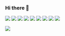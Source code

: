 ### Hi there 👋

<!--
**yxyHeart/yxyHeart** is a ✨ _special_ ✨ repository because its `README.md` (this file) appears on your GitHub profile.

Here are some ideas to get you started:

- 🔭 I’m currently working on ...
- 🌱 I’m currently learning ...
- 👯 I’m looking to collaborate on ...
- 🤔 I’m looking for help with ...
- 💬 Ask me about ...
- 📫 How to reach me: ...
- 😄 Pronouns: ...
- ⚡ Fun fact: ...
-->
<span><img src="https://img.shields.io/badge/-HTML5-E34F26?style=flat-square&logo=html5&logoColor=white" /> <img src="https://img.shields.io/badge/-CSS3-1572B6?style=flat-square&logo=css3" /> <img src="https://img.shields.io/badge/-JavaScript-oringe?style=flat-square&logo=javascript" />&nbsp;<img src="https://img.shields.io/badge/-TypeScript-informational?style=flat-square&logo=typescript&logoColor=white"/>&nbsp;<img src="https://img.shields.io/badge/Vue-2.0-orange" />&nbsp;<img src="https://img.shields.io/badge/Vue-3.0-orange" />&nbsp;<img src="https://img.shields.io/badge/-Vite-ff69b4?style=flat-square&logo=vite&logoColor=white"/>&nbsp;<img src="https://img.shields.io/badge/-Webpack-red?style=flat-square&logo=webpack&logoColor=white"/>&nbsp;<img src="https://img.shields.io/badge/-rollup-purple?style=flat-square&logo=rollup&logoColor=white"/> </span>
 </div>
<div> <img src="https://visitor-badge.glitch.me/badge?page_id=niyuancheng" /> </div>
